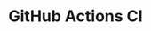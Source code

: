 # GitHub Actions CI







































































































































































































































































































































































































































































































































































































































































































































































































































































































































































































































































































































































































































































































































































































































